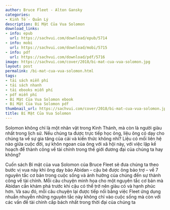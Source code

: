 ```yaml
---
author: Bruce Fleet - Alton Gansky
categories:
- Kinh Tế - Quản Lý
description: Bí Mật Của Vua Solomon
download_links:
- info: epub
  url: https://sachvui.com/download/epub/5714
- info: mobi
  url: https://sachvui.com/download/mobi/5715
- info: pdf
  url: https://sachvui.com/download/pdf/5716
image: https://sachvui.com/cover/2018/bi-mat-cua-vua-solomon.jpg
layout: post
permalink: /bi-mat-cua-vua-solomon.html
tags:
- tải sách miễn phí
- tải sách nhanh
- tải ebooks miễn phí
- pdf miễn phí
- Bí Mật Của Vua Solomon ebook
- Bí Mật Của Vua Solomon pdf
thumbnail_url: https://sachvui.com/cover/2018/bi-mat-cua-vua-solomon.jpg
title: Bí Mật Của Vua Solomon
---
```


 <div class="item-desc text-justify"> <p>Solomon không chỉ là một nhân vật trong Kinh Thánh, mà còn là người giàu nhất trong lịch sử. Nếu chúng ta được trực tiếp học ông, liệu ông có dạy cho chúng ta về sự gia tăng của cải và kiến thức không nhỉ? Liệu có mối liên hệ nào giữa cuộc đời, sự khôn ngoan của ông với xã hội này, với việc lập kế hoạch để thành công về tài chính trong thế giới đương đại của chúng ta hay không?</p><p>Cuốn sách Bí mật của vua Solomon của Bruce Fleet sẽ đưa chúng ta theo bước vị vua này khi ông dạy bảo Abidan – cậu bé được ông bảo trợ – về 7 nguyên tắc cơ bản trong cuộc sống và ảnh hưởng của chúng đến sự thành công về tài chính. Mỗi câu chuyện minh họa cho một nguyên tắc cơ bản mà Abidan cần khám phá trước khi cậu có thể trở nên giàu có và hạnh phúc hơn. Và sau đó, mỗi câu chuyện lại được tiếp nối bằng việc Fleet ứng dụng nhuần nhuyễn những nguyên tắc này không chỉ vào cuộc sống mà còn với các vấn đề tài chính cấp bách nhất trong thời đại của chúng ta</p> </div>